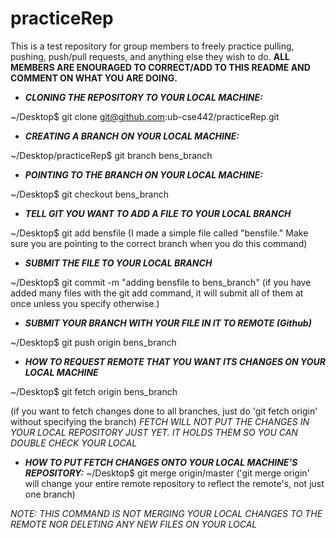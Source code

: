# practiceRep
This is a test repository for group members to freely practice pulling, pushing, push/pull requests, and anything else they wish to do.
****ALL MEMBERS ARE ENOURAGED TO CORRECT/ADD TO THIS README AND COMMENT ON WHAT YOU ARE DOING.****

- ***CLONING THE REPOSITORY TO YOUR LOCAL MACHINE:***

 ~/Desktop$ git clone git@github.com:ub-cse442/practiceRep.git

- ***CREATING A BRANCH ON YOUR LOCAL MACHINE:***

~/Desktop/practiceRep$ git branch bens_branch

- ***POINTING TO THE BRANCH ON YOUR LOCAL MACHINE:***
 
~/Desktop$ git checkout bens_branch 

- ***TELL GIT YOU WANT TO ADD A FILE TO YOUR LOCAL BRANCH***

~/Desktop$ git add bensfile
(I made a simple file called "bensfile." Make sure you are pointing to the correct branch when you do this command)

- ***SUBMIT THE FILE TO YOUR LOCAL BRANCH***

 ~/Desktop$ git commit -m "adding bensfile to bens_branch"
(if you have added many files with the git add <file> command, it will submit all of them at once unless you specify otherwise.)

- ***SUBMIT YOUR BRANCH WITH YOUR FILE IN IT TO REMOTE (Github)***

 ~/Desktop$ git push origin bens_branch
 
- ***HOW TO REQUEST REMOTE THAT YOU WANT ITS CHANGES ON YOUR LOCAL MACHINE***
 
 ~/Desktop$ git fetch origin bens_branch
  
(if you want to fetch changes done to all branches, just do 'git fetch origin' without specifying the branch)
*FETCH WILL NOT PUT THE CHANGES IN YOUR LOCAL REPOSITORY JUST YET. IT HOLDS THEM SO YOU CAN DOUBLE CHECK YOUR LOCAL*

- ***HOW TO PUT FETCH CHANGES ONTO YOUR LOCAL MACHINE'S REPOSITORY:***
 ~/Desktop$ git merge origin/master
('git merge origin' will change your entire remote repository to reflect the remote's, not just one branch)

*NOTE: THIS COMMAND IS NOT MERGING YOUR LOCAL CHANGES TO THE REMOTE NOR DELETING ANY NEW FILES ON YOUR LOCAL*

 

